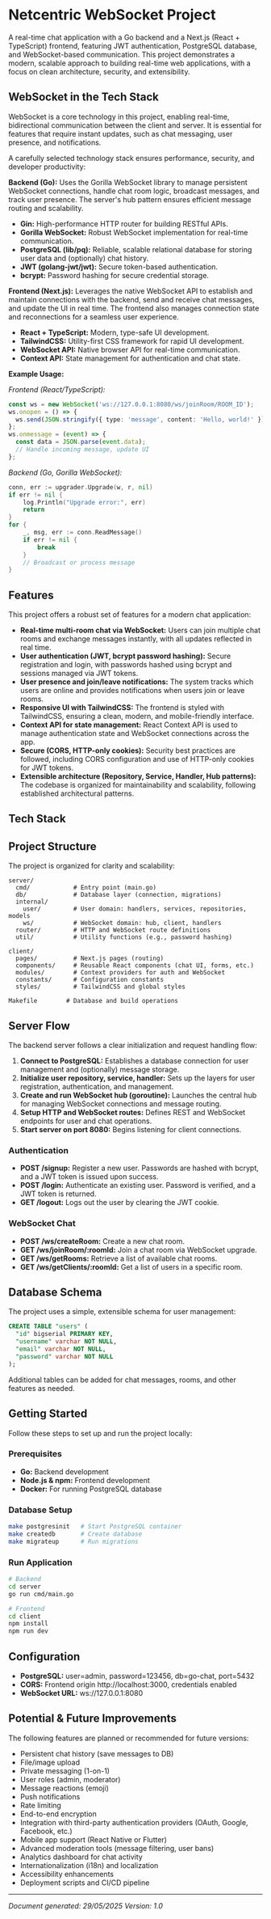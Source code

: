 # Netcentric WebSocket Project

A real-time chat application with a Go backend and a Next.js (React + TypeScript) frontend, featuring JWT authentication, PostgreSQL database, and WebSocket-based communication. This project demonstrates a modern, scalable approach to building real-time web applications, with a focus on clean architecture, security, and extensibility.

## WebSocket in the Tech Stack

WebSocket is a core technology in this project, enabling real-time, bidirectional communication between the client and server. It is essential for features that require instant updates, such as chat messaging, user presence, and notifications.

A carefully selected technology stack ensures performance, security, and developer productivity:

**Backend (Go):** Uses the Gorilla WebSocket library to manage persistent WebSocket connections, handle chat room logic, broadcast messages, and track user presence. The server's hub pattern ensures efficient message routing and scalability.
- **Gin:** High-performance HTTP router for building RESTful APIs.
- **Gorilla WebSocket:** Robust WebSocket implementation for real-time communication.
- **PostgreSQL (lib/pq):** Reliable, scalable relational database for storing user data and (optionally) chat history.
- **JWT (golang-jwt/jwt):** Secure token-based authentication.
- **bcrypt:** Password hashing for secure credential storage.

**Frontend (Next.js):** Leverages the native WebSocket API to establish and maintain connections with the backend, send and receive chat messages, and update the UI in real time. The frontend also manages connection state and reconnections for a seamless user experience.
- **React + TypeScript:** Modern, type-safe UI development.
- **TailwindCSS:** Utility-first CSS framework for rapid UI development.
- **WebSocket API:** Native browser API for real-time communication.
- **Context API:** State management for authentication and chat state.

**Example Usage:**

*Frontend (React/TypeScript):*
```typescript
const ws = new WebSocket('ws://127.0.0.1:8080/ws/joinRoom/ROOM_ID');
ws.onopen = () => {
  ws.send(JSON.stringify({ type: 'message', content: 'Hello, world!' }));
};
ws.onmessage = (event) => {
  const data = JSON.parse(event.data);
  // Handle incoming message, update UI
};
```

*Backend (Go, Gorilla WebSocket):*
```go
conn, err := upgrader.Upgrade(w, r, nil)
if err != nil {
    log.Println("Upgrade error:", err)
    return
}
for {
    _, msg, err := conn.ReadMessage()
    if err != nil {
        break
    }
    // Broadcast or process message
}
```

## Features

This project offers a robust set of features for a modern chat application:
- **Real-time multi-room chat via WebSocket:** Users can join multiple chat rooms and exchange messages instantly, with all updates reflected in real time.
- **User authentication (JWT, bcrypt password hashing):** Secure registration and login, with passwords hashed using bcrypt and sessions managed via JWT tokens.
- **User presence and join/leave notifications:** The system tracks which users are online and provides notifications when users join or leave rooms.
- **Responsive UI with TailwindCSS:** The frontend is styled with TailwindCSS, ensuring a clean, modern, and mobile-friendly interface.
- **Context API for state management:** React Context API is used to manage authentication state and WebSocket connections across the app.
- **Secure (CORS, HTTP-only cookies):** Security best practices are followed, including CORS configuration and use of HTTP-only cookies for JWT tokens.
- **Extensible architecture (Repository, Service, Handler, Hub patterns):** The codebase is organized for maintainability and scalability, following established architectural patterns.

## Tech Stack



## Project Structure

The project is organized for clarity and scalability:

```
server/
  cmd/            # Entry point (main.go)
  db/             # Database layer (connection, migrations)
  internal/
    user/         # User domain: handlers, services, repositories, models
    ws/           # WebSocket domain: hub, client, handlers
  router/         # HTTP and WebSocket route definitions
  util/           # Utility functions (e.g., password hashing)

client/
  pages/          # Next.js pages (routing)
  components/     # Reusable React components (chat UI, forms, etc.)
  modules/        # Context providers for auth and WebSocket
  constants/      # Configuration constants
  styles/         # TailwindCSS and global styles

Makefile        # Database and build operations
```

## Server Flow

The backend server follows a clear initialization and request handling flow:
1. **Connect to PostgreSQL:** Establishes a database connection for user management and (optionally) message storage.
2. **Initialize user repository, service, handler:** Sets up the layers for user registration, authentication, and management.
3. **Create and run WebSocket hub (goroutine):** Launches the central hub for managing WebSocket connections and message routing.
4. **Setup HTTP and WebSocket routes:** Defines REST and WebSocket endpoints for user and chat operations.
5. **Start server on port 8080:** Begins listening for client connections.

### Authentication
- **POST /signup:** Register a new user. Passwords are hashed with bcrypt, and a JWT token is issued upon success.
- **POST /login:** Authenticate an existing user. Password is verified, and a JWT token is returned.
- **GET /logout:** Logs out the user by clearing the JWT cookie.

### WebSocket Chat
- **POST /ws/createRoom:** Create a new chat room.
- **GET /ws/joinRoom/:roomId:** Join a chat room via WebSocket upgrade.
- **GET /ws/getRooms:** Retrieve a list of available chat rooms.
- **GET /ws/getClients/:roomId:** Get a list of users in a specific room.

## Database Schema

The project uses a simple, extensible schema for user management:

```sql
CREATE TABLE "users" (
  "id" bigserial PRIMARY KEY,
  "username" varchar NOT NULL,
  "email" varchar NOT NULL,
  "password" varchar NOT NULL
);
```

Additional tables can be added for chat messages, rooms, and other features as needed.

## Getting Started

Follow these steps to set up and run the project locally:

### Prerequisites
- **Go:** Backend development
- **Node.js & npm:** Frontend development
- **Docker:** For running PostgreSQL database

### Database Setup

```bash
make postgresinit   # Start PostgreSQL container
make createdb       # Create database
make migrateup      # Run migrations
```

### Run Application

```bash
# Backend
cd server
go run cmd/main.go

# Frontend
cd client
npm install
npm run dev
```

## Configuration

- **PostgreSQL:** user=admin, password=123456, db=go-chat, port=5432
- **CORS:** Frontend origin http://localhost:3000, credentials enabled
- **WebSocket URL:** ws://127.0.0.1:8080

## Potential & Future Improvements

The following features are planned or recommended for future versions:
- Persistent chat history (save messages to DB)
- File/image upload
- Private messaging (1-on-1)
- User roles (admin, moderator)
- Message reactions (emoji)
- Push notifications
- Rate limiting
- End-to-end encryption
- Integration with third-party authentication providers (OAuth, Google, Facebook, etc.)
- Mobile app support (React Native or Flutter)
- Advanced moderation tools (message filtering, user bans)
- Analytics dashboard for chat activity
- Internationalization (i18n) and localization
- Accessibility enhancements
- Deployment scripts and CI/CD pipeline

---

*Document generated: 29/05/2025*
*Version: 1.0*
